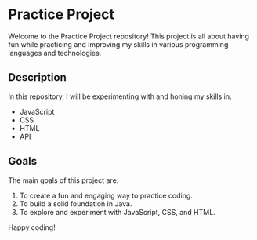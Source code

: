 # Practice Project

Welcome to the Practice Project repository! This project is all about having fun while practicing and improving my skills in various programming languages and technologies.

## Description

In this repository, I will be experimenting with and honing my skills in:

- JavaScript
- CSS
- HTML
- API

## Goals

The main goals of this project are:

1. To create a fun and engaging way to practice coding.
2. To build a solid foundation in Java.
3. To explore and experiment with JavaScript, CSS, and HTML.

Happy coding!

